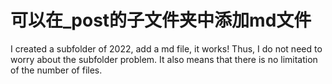 # 可以在_post的子文件夹中添加md文件

I created a subfolder of 2022, add a md file, it works! Thus, I do not need to worry about the subfolder problem. It also means that there is no limitation of the number of files. 
